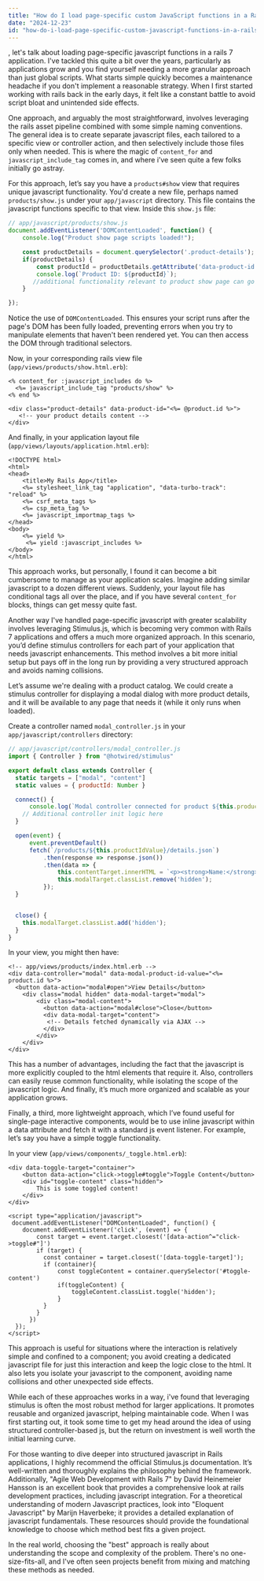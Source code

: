 ```yaml
---
title: "How do I load page-specific custom JavaScript functions in a Rails 7 app?"
date: "2024-12-23"
id: "how-do-i-load-page-specific-custom-javascript-functions-in-a-rails-7-app"
---
```


, let's talk about loading page-specific javascript functions in a rails 7 application. I've tackled this quite a bit over the years, particularly as applications grow and you find yourself needing a more granular approach than just global scripts. What starts simple quickly becomes a maintenance headache if you don't implement a reasonable strategy. When I first started working with rails back in the early days, it felt like a constant battle to avoid script bloat and unintended side effects.

One approach, and arguably the most straightforward, involves leveraging the rails asset pipeline combined with some simple naming conventions. The general idea is to create separate javascript files, each tailored to a specific view or controller action, and then selectively include those files only when needed. This is where the magic of `content_for` and `javascript_include_tag` comes in, and where i’ve seen quite a few folks initially go astray.

For this approach, let’s say you have a `products#show` view that requires unique javascript functionality. You'd create a new file, perhaps named `products/show.js` under your `app/javascript` directory. This file contains the javascript functions specific to that view. Inside this `show.js` file:

```javascript
// app/javascript/products/show.js
document.addEventListener('DOMContentLoaded', function() {
    console.log("Product show page scripts loaded!");

    const productDetails = document.querySelector('.product-details');
    if(productDetails) {
        const productId = productDetails.getAttribute('data-product-id');
        console.log(`Product ID: ${productId}`);
       //additional functionality relevant to product show page can go here
    }

});
```

Notice the use of `DOMContentLoaded`. This ensures your script runs after the page's DOM has been fully loaded, preventing errors when you try to manipulate elements that haven't been rendered yet. You can then access the DOM through traditional selectors.

Now, in your corresponding rails view file (`app/views/products/show.html.erb`):

```erb
<% content_for :javascript_includes do %>
  <%= javascript_include_tag "products/show" %>
<% end %>

<div class="product-details" data-product-id="<%= @product.id %>">
   <!-- your product details content -->
</div>
```

And finally, in your application layout file (`app/views/layouts/application.html.erb`):

```erb
<!DOCTYPE html>
<html>
<head>
    <title>My Rails App</title>
    <%= stylesheet_link_tag "application", "data-turbo-track": "reload" %>
    <%= csrf_meta_tags %>
    <%= csp_meta_tag %>
    <%= javascript_importmap_tags %>
</head>
<body>
    <%= yield %>
     <%= yield :javascript_includes %>
</body>
</html>
```

This approach works, but personally, I found it can become a bit cumbersome to manage as your application scales. Imagine adding similar javascript to a dozen different views. Suddenly, your layout file has conditional tags all over the place, and if you have several `content_for` blocks, things can get messy quite fast.

Another way I've handled page-specific javascript with greater scalability involves leveraging Stimulus.js, which is becoming very common with Rails 7 applications and offers a much more organized approach. In this scenario, you’d define stimulus controllers for each part of your application that needs javascript enhancements. This method involves a bit more initial setup but pays off in the long run by providing a very structured approach and avoids naming collisions.

Let’s assume we're dealing with a product catalog. We could create a stimulus controller for displaying a modal dialog with more product details, and it will be available to any page that needs it (while it only runs when loaded).

Create a controller named `modal_controller.js` in your `app/javascript/controllers` directory:

```javascript
// app/javascript/controllers/modal_controller.js
import { Controller } from "@hotwired/stimulus"

export default class extends Controller {
  static targets = ["modal", "content"]
  static values = { productId: Number }

  connect() {
      console.log(`Modal controller connected for product ${this.productIdValue}`);
    // Additional controller init logic here
  }

  open(event) {
      event.preventDefault()
      fetch(`/products/${this.productIdValue}/details.json`)
          .then(response => response.json())
          .then(data => {
              this.contentTarget.innerHTML = `<p><strong>Name:</strong> ${data.name}</p><p><strong>Description:</strong> ${data.description}</p>`
              this.modalTarget.classList.remove('hidden');
          });
  }


  close() {
    this.modalTarget.classList.add('hidden');
  }
}
```

In your view, you might then have:

```erb
<!-- app/views/products/index.html.erb -->
<div data-controller="modal" data-modal-product-id-value="<%= product.id %>">
  <button data-action="modal#open">View Details</button>
    <div class="modal hidden" data-modal-target="modal">
        <div class="modal-content">
          <button data-action="modal#close">Close</button>
          <div data-modal-target="content">
           <!-- Details fetched dynamically via AJAX -->
          </div>
        </div>
    </div>
</div>
```

This has a number of advantages, including the fact that the javascript is more explicitly coupled to the html elements that require it. Also, controllers can easily reuse common functionality, while isolating the scope of the javascript logic. And finally, it’s much more organized and scalable as your application grows.

Finally, a third, more lightweight approach, which I’ve found useful for single-page interactive components, would be to use inline javascript within a data attribute and fetch it with a standard js event listener. For example, let’s say you have a simple toggle functionality.

In your view (`app/views/components/_toggle.html.erb`):

```erb
<div data-toggle-target="container">
    <button data-action="click->toggle#toggle">Toggle Content</button>
    <div id="toggle-content" class="hidden">
        This is some toggled content!
    </div>
</div>

<script type="application/javascript">
 document.addEventListener("DOMContentLoaded", function() {
    document.addEventListener('click', (event) => {
        const target = event.target.closest('[data-action^="click->toggle#"]')
        if (target) {
          const container = target.closest('[data-toggle-target]');
          if (container){
              const toggleContent = container.querySelector('#toggle-content')
              if(toggleContent) {
                  toggleContent.classList.toggle('hidden');
              }
          }
        }
      })
  });
</script>
```

This approach is useful for situations where the interaction is relatively simple and confined to a component; you avoid creating a dedicated javascript file for just this interaction and keep the logic close to the html. It also lets you isolate your javascript to the component, avoiding name collisions and other unexpected side effects.

While each of these approaches works in a way, i've found that leveraging stimulus is often the most robust method for larger applications. It promotes reusable and organized javascript, helping maintainable code. When I was first starting out, it took some time to get my head around the idea of using structured controller-based js, but the return on investment is well worth the initial learning curve.

For those wanting to dive deeper into structured javascript in Rails applications, I highly recommend the official Stimulus.js documentation. It’s well-written and thoroughly explains the philosophy behind the framework. Additionally, "Agile Web Development with Rails 7" by David Heinemeier Hansson is an excellent book that provides a comprehensive look at rails development practices, including javascript integration. For a theoretical understanding of modern Javascript practices, look into "Eloquent Javascript" by Marijn Haverbeke; it provides a detailed explanation of javascript fundamentals. These resources should provide the foundational knowledge to choose which method best fits a given project.

In the real world, choosing the "best" approach is really about understanding the scope and complexity of the problem. There's no one-size-fits-all, and I've often seen projects benefit from mixing and matching these methods as needed.
